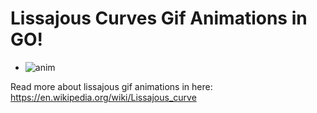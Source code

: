 # Lissajous Curves Gif Animations in GO!


- ![anim](https://github.com/HoussemBousmaha/lissajous_gif_animations/assets/86262467/398a2c4c-8933-48eb-97eb-fa24c256c9ec)

Read more about lissajous gif animations in here: https://en.wikipedia.org/wiki/Lissajous_curve
